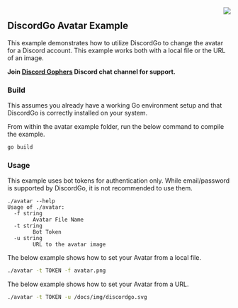 <img align="right" src="/docs/img/discordgo.svg">

## DiscordGo Avatar Example

This example demonstrates how to utilize DiscordGo to change the avatar for
a Discord account.  This example works both with a local file or the URL of
an image.

**Join [Discord Gophers](https://discord.gg/0f1SbxBZjYoCtNPP)
Discord chat channel for support.**

### Build

This assumes you already have a working Go environment setup and that
DiscordGo is correctly installed on your system.

From within the avatar example folder, run the below command to compile the
example.

```sh
go build
```

### Usage

This example uses bot tokens for authentication only. While email/password is 
supported by DiscordGo, it is not recommended to use them.

```
./avatar --help
Usage of ./avatar:
  -f string
        Avatar File Name
  -t string
        Bot Token
  -u string
        URL to the avatar image
```

The below example shows how to set your Avatar from a local file.

```sh
./avatar -t TOKEN -f avatar.png
```
The below example shows how to set your Avatar from a URL.

```sh
./avatar -t TOKEN -u /docs/img/discordgo.svg
```
